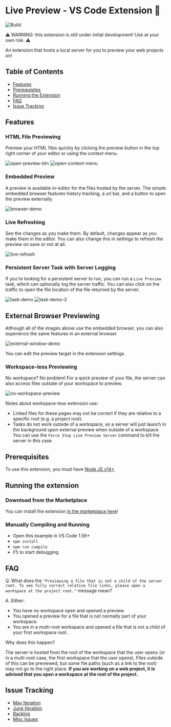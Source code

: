 # Live Preview - VS Code Extension 📡

![Build](https://github.com/andreamah/VS-Code-LiveServer-V2-Extension/actions/workflows/build.yml/badge.svg)

⚠️ WARNING: this extension is still under initial development! Use at your own risk. ⚠️

An extension that hosts a local server for you to preview your web projects on!

## Table of Contents
- [Features](#features)
- [Prerequisites](#prerequisites)
- [Running the Extension](#running-the-extension)
- [FAQ](#faq)
- [Issue Tracking](#issue-tracking)

## Features
### HTML File Previewing
Preview your HTML files quickly by clicking the preview button in the top right corner of your editor or using the context menu.

![open-preview-btn](./release_notes/images/misc/open-preview-btn.gif)
![open-context-menu](./release_notes/images/misc/open-context-menu.gif)
### Embedded Preview
A preview is available in-editor for the files hosted by the server. The simple embedded browser features history tracking, a url bar, and a button to open the preview externally. 

![browser-demo](./release_notes/images/misc/browser-demo.gif)
### Live Refreshing
See the changes as you make them. By default, changes appear as you make them in the editor. You can also change this in settings to refresh the preview on save or not at all. 

![live-refresh](./release_notes/images/misc/live-refresh.gif)
### Persistent Server Task with Server Logging
If you're looking for a persistent server to run, you can run a `Live Preview` task, which can optionally log the server traffic. You can also click on the traffic to open the file location of the file returned by the server.

![task-demo](./release_notes/images/misc/task-demo.gif)
![task-demo-2](./release_notes/images/misc/task-demo-2.gif)

## External Browser Previewing
Although all of the images above use the embedded browser, you can also experience the same features in an external browser.

![external-window-demo](./release_notes/images/misc/external-window-demo.gif)

You can edit the preview target in the extension settings.

### Workspace-less Previewing
No workspace? No problem! For a quick preview of your file, the server can also access files outside of your workspace to preview. 

![no-workspace-preview](./release_notes/images/misc/no-workspace-preview.gif)

Notes about workspace-less extension use:
- Linked files for these pages may not be correct if they are relative to a specific root (e.g. a project root). 
- Tasks do not work outside of a workspace, so a server will just launch in the background upon external preview when outside of a workspace. You can use the `Force Stop Live Preview Server` command to kill the server in this case.
## Prerequisites
To use this extension, you must have [Node JS v14+](https://nodejs.org/en/download/). 
## Running the extension
### Download from the Marketplace
You can install the extension [in the marketplace here](https://marketplace.visualstudio.com/items?itemName=ms-vscode.live-server)!
### Manually Compiling and Running
- Open this example in VS Code 1.56+
- `npm install`
- `npm run compile`
- <kbd>F5</kbd> to start debugging

## FAQ
Q. What does the `"Previewing a file that is not a child of the server root. To see fully correct relative file links, please open a workspace at the project root."` message mean?

A. Either:
- You have no workspace open and opened a preview.
- You opened a preview for a file that is not normally part of your workspace.
- You are in a multi-root workspace and opened a file that is not a child of your first workspace root.

Why does this happen? 

The server is hosted from the root of the workspace that the user opens (or in a multi-root case, the first workspace that the user opens). Files outside of this can be previewed, but some file paths (such as a link to the root) may not go to the right place. **If you are working on a web project, it is advised that you open a workspace at the root of the project.**

## Issue Tracking
- [May Iteration](https://github.com/microsoft/vscode/issues/124607)
- [June Iteration](https://github.com/microsoft/vscode/issues/124608)
- [Backlog](https://github.com/microsoft/vscode/issues/125343)
- [Misc Issues](https://github.com/microsoft/vscode/issues?q=is%3Aopen+is%3Aissue+label%3Alive-server)
